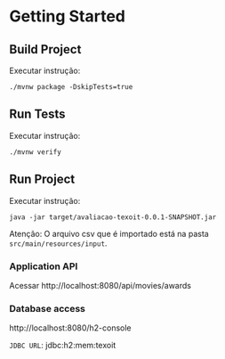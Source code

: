 # Getting Started

## Build Project

Executar instrução:

```
./mvnw package -DskipTests=true
```

## Run Tests

Executar instrução:

```
./mvnw verify
```


## Run Project

Executar instrução:

```
java -jar target/avaliacao-texoit-0.0.1-SNAPSHOT.jar
```

Atenção: O arquivo csv que é importado está na pasta `src/main/resources/input`.


### Application API

Acessar http://localhost:8080/api/movies/awards

### Database access

http://localhost:8080/h2-console

`JDBC URL`: jdbc:h2:mem:texoit


